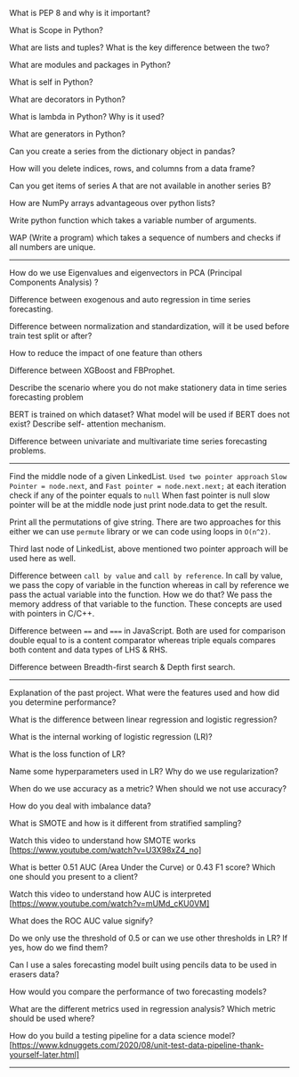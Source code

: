 What is PEP 8 and why is it important? 

What is Scope in Python? 

What are lists and tuples? What is the key difference between the two? 

What are modules and packages in Python? 

What is self in Python?  

What are decorators in Python?  

What is lambda in Python? Why is it used?  

What are generators in Python?  

Can you create a series from the dictionary object in pandas? 

 How will you delete indices, rows, and columns from a data frame?  

 Can you get items of series A that are not available in another series B?  

How are NumPy arrays advantageous over python lists?  

Write python function which takes a variable number of arguments.  

WAP (Write a program) which takes a sequence of numbers and checks if all numbers are unique.

****************************************************************************

How do we use Eigenvalues and eigenvectors in PCA (Principal Components Analysis) ?

Difference between exogenous and auto regression in time series forecasting. 

Difference between normalization and standardization, will it be used before train test split or after? 

How to reduce the impact of one feature than others 

Difference between XGBoost and FBProphet. 

Describe the scenario where you do not make stationery data in time series forecasting problem 

BERT is trained on which dataset? What model will be used if BERT does not exist? Describe self- attention mechanism. 

Difference between univariate and multivariate time series forecasting problems. 
****************************************************************************

Find the middle node of a given LinkedList. 
`Used two pointer approach` 
`Slow Pointer = node.next`, and 
`Fast pointer = node.next.next;` 
at each iteration check if any of the pointer equals to `null`
When fast pointer is null slow pointer will be at the middle node just print node.data to get the result.  
 

Print all the permutations of give string. 
There are two approaches for this either 
we can use `permute` library or 
we can code using loops in `O(n^2)`. 
 

Third last node of LinkedList, 
above mentioned two pointer approach will be used here as well. 

Difference between `call by value` and `call by reference`. 
In call by value, we pass the copy of variable in the function whereas 
in call by reference we pass the actual variable into the function. 
How we do that? We pass the memory address of that variable to the function. 
These concepts are used with pointers in C/C++. 

Difference between `==` and `===` in JavaScript. 
Both are used for comparison 
double equal to is a content comparator whereas 
triple equals compares both content and data types of LHS & RHS. 

Difference between Breadth-first search & Depth first search. 


****************************************************************************
Explanation of the past project. What were the features used and how did you determine performance? 

What is the difference between linear regression and logistic regression? 

What is the internal working of logistic regression (LR)? 

What is the loss function of LR? 

Name some hyperparameters used in LR? Why do we use regularization? 

When do we use accuracy as a metric? When should we not use accuracy? 

How do you deal with imbalance data? 

What is SMOTE and how is it different from stratified sampling? 

Watch this video to understand how SMOTE works [https://www.youtube.com/watch?v=U3X98xZ4_no] 

What is better 0.51 AUC (Area Under the Curve) or 0.43 F1 score? Which one should you present to a client? 

Watch this video to understand how AUC is interpreted [https://www.youtube.com/watch?v=mUMd_cKU0VM] 

What does the ROC AUC value signify? 

Do we only use the threshold of 0.5 or can we use other thresholds in LR? If yes, how do we find them? 

Can I use a sales forecasting model built using pencils data to be used in erasers data? 

How would you compare the performance of two forecasting models? 

What are the different metrics used in regression analysis? Which metric should be used where? 

How do you build a testing pipeline for a data science model? [https://www.kdnuggets.com/2020/08/unit-test-data-pipeline-thank-yourself-later.html] 

****************************************************************************
